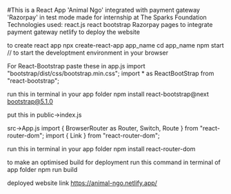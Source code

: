 #This is a React App 'Animal Ngo' integrated with payment gateway 'Razorpay' in test mode made for internship at The Sparks Foundation
Technologies used:
react.js
react bootstrap
Razorpay pages to integrate payment gateway
netlify to deploy the website

to create react app
npx create-react-app app_name
cd app_name
npm start // to start the developtment environment in your browser



For React-Bootstrap
paste these in app.js
import "bootstrap/dist/css/bootstrap.min.css";
import * as ReactBootStrap from "react-bootstrap";

run this in terminal in your app folder 
npm install react-bootstrap@next bootstrap@5.1.0

put this in public->index.js 
<link
  rel="stylesheet"
  href="https://cdn.jsdelivr.net/npm/bootstrap@5.1.0/dist/css/bootstrap.min.css"
  integrity="sha384-KyZXEAg3QhqLMpG8r+8fhAXLRk2vvoC2f3B09zVXn8CA5QIVfZOJ3BCsw2P0p/We"
  crossorigin="anonymous"
/>

src->App.js
import { BrowserRouter as Router, Switch, Route } from "react-router-dom";
import { Link } from "react-router-dom";

run this in terminal in your app folder
npm install react-router-dom

to make an optimised build for deployment run this command in terminal of app folder
npm run build 

deployed website link
https://animal-ngo.netlify.app/

